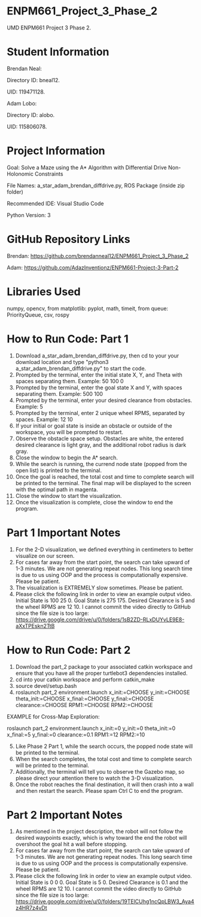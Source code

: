 # ENPM661_Project_3_Phase_2
UMD ENPM661 Project 3 Phase 2.

# Student Information
Brendan Neal:

Directory ID: bneal12.

UID: 119471128.

Adam Lobo:

Directory ID: alobo.

UID: 115806078.

# Project Information
Goal: Solve a Maze using the A* Algorithm with Differential Drive Non-Holonomic Constraints

File Names: a_star_adam_brendan_diffdrive.py, ROS Package (inside zip folder)

Recommended IDE: Visual Studio Code

Python Version: 3

# GitHub Repository Links

Brendan: https://github.com/brendanneal12/ENPM661_Project_3_Phase_2

Adam: https://github.com/AdazInventionz/ENPM661-Project-3-Part-2

# Libraries Used
numpy, opencv, from matplotlib: pyplot, math, timeit, from queue: PriorityQueue, csv, rospy

# How to Run Code: Part 1
1. Download a_star_adam_brendan_diffdrive.py, then cd to your your download location and type "python3 a_star_adam_brendan_diffdrive.py" to start the code.
2. Prompted by the terminal, enter the initial state X, Y, and Theta with spaces separating them. Example: 50 100 0
3. Prompted by the terminal, enter the goal state X and Y, with spaces separating them. Example: 500 100
4. Prompted by the terminal, enter your desired clearance from obstacles. Example: 5
5. Prompted by the terminal, enter 2 unique wheel RPMS, separated by spaces. Example: 12 10
6. If your initial or goal state is inside an obstacle or outside of the workspace, you will be prompted to restart.
7. Observe the obstacle space setup. Obstacles are white, the entered desired clearance is light gray, and the additional robot radius is dark gray.
8. Close the window to begin the A* search.
9. While the search is running, the currend node state (popped from the open list) is printed to the terminal.
10. Once the goal is reached, the total cost and time to complete search will be printed to the terminal. The final map will be displayed to the screen with the optimal path in magenta.
11. Close the window to start the visualization.
12. Once the visualization is complete, close the window to end the program.

# Part 1 Important Notes
1. For the 2-D visualization, we defined everything in centimeters to better visualize on our screen.
2. For cases far away from the start point, the search can take upward of 1-3 minutes. We are not generating repeat nodes. This long search time is due to us using OOP and the process is computationally expensive. Please be patient.
3. The visualization is EXTREMELY slow sometimes. Please be patient.
4. Please click the following link in order to view an example output video. Initial State is 100 25 0. Goal State is 275 175. Desired Clearance is 5 and the wheel RPMS are 12 10. I cannot commit the video directly to GitHub since the file size is too large: https://drive.google.com/drive/u/0/folders/1sB2ZD-RLxDUYvLE9E8-aXxTPEskn2TtB


# How to Run Code: Part 2
1. Download the part_2 package to your associated catkin workspace and ensure that you have all the proper turtlebot3 dependencies installed.
2. cd into your catkin workspace and perform catkin_make
3. source devel/setup.bash
4. roslaunch part_2 environment.launch x_init:=CHOOSE y_init:=CHOOSE theta_init:=CHOOSE x_final:=CHOOSE y_final:=CHOOSE clearance:=CHOOSE RPM1:=CHOOSE RPM2:=CHOOSE

EXAMPLE for Cross-Map Exploration: 

roslaunch part_2 environment.launch x_init:=0 y_init:=0 theta_init:=0 x_final:=5 y_final:=0 clearance:=0.1 RPM1:=12 RPM2:=10

5. Like Phase 2 Part 1, while the search occurs, the popped node state will be printed to the terminal.
6. When the search completes, the total cost and time to complete search will be printed to the terminal.
7. Additionally, the terminal will tell you to observe the Gazebo map, so please direct your attention there to watch the 3-D visualization.
8. Once the robot reaches the final destination, it will then crash into a wall and then restart the search. Please spam Ctrl C to end the program.

# Part 2 Important Notes
1. As mentioned in the project description, the robot will not follow the desired waypoints exactly, which is why toward the end the robot will overshoot the goal hit a wall before stopping.
2. For cases far away from the start point, the search can take upward of 1-3 minutes. We are not generating repeat nodes. This long search time is due to us using OOP and the process is computationally expensive. Please be patient.
3. Please click the following link in order to view an example output video. Initial State is 0 0 0. Goal State is 5 0. Desired Clearance is 0.1 and the wheel RPMS are 12 10. I cannot commit the video directly to GitHub since the file size is too large: https://drive.google.com/drive/u/0/folders/19TElCUhg1ncQpLBW3_Aya4z4HR7z4vDt

